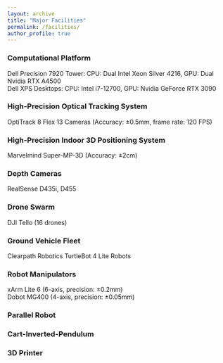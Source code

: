 ```yaml
---
layout: archive
title: "Major Facilities"
permalink: /facilities/
author_profile: true
---
```


### Computational Platform
Dell Precision 7920 Tower: CPU: Dual Intel Xeon Silver 4216, GPU: Dual Nvidia RTX A4500    
Dell XPS Desktops: CPU: Intel i7-12700, GPU: Nvidia GeForce RTX 3090

### High-Precision Optical Tracking System
OptiTrack 8 Flex 13 Cameras (Accuracy: ±0.5mm, frame rate: 120 FPS)

### High-Precision Indoor 3D Positioning System
Marvelmind Super-MP-3D (Accuracy: ±2cm)

### Depth Cameras
RealSense D435i, D455

### Drone Swarm
DJI Tello (16 drones)

### Ground Vehicle Fleet
Clearpath Robotics TurtleBot 4 Lite Robots

### Robot Manipulators
xArm Lite 6 (6-axis, precision: ±0.2mm)    
Dobot MG400 (4-axis, precision: ±0.05mm)

### Parallel Robot

### Cart-Inverted-Pendulum

### 3D Printer
